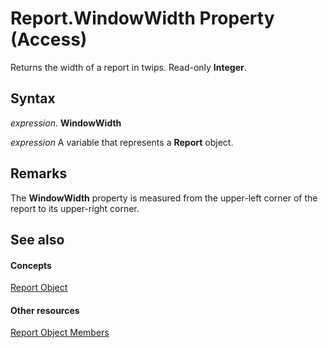 
# Report.WindowWidth Property (Access)

Returns the width of a report in twips. Read-only  **Integer**.


## Syntax

 _expression_. **WindowWidth**

 _expression_ A variable that represents a **Report** object.


## Remarks

The  **WindowWidth** property is measured from the upper-left corner of the report to its upper-right corner.


## See also


#### Concepts


[Report Object](6f77c1b4-a9ce-7caa-204c-fe0755c6f9df.md)
#### Other resources


[Report Object Members](73370a33-1ca0-da4d-9e36-88011bc2b93e.md)
